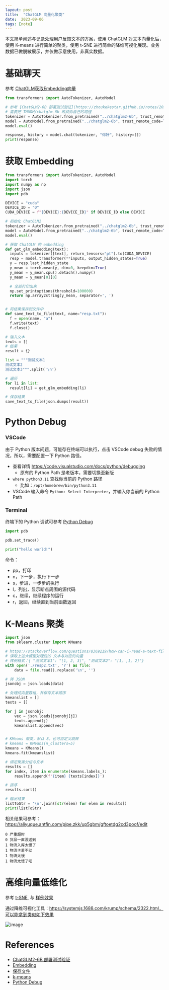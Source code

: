```yaml
---
layout: post
title:  "ChatGLM 向量化聚类"
date:  2023-09-06
tags: [note]
---
```


  本文简单阐述与记录处理用户反馈文本的方案，使用 ChatGLM 对文本向量化后，使用 K-means 进行简单的聚类，使用 t-SNE 进行简单的降维可视化展现。业务数据已做脱敏展示，并仅做示意使用，非真实数据。

# 基础聊天

  参考 [ChatGLM获取Embedding向量](https://juejin.cn/post/7229676998749241405)

```python
from transformers import AutoTokenizer, AutoModel

# 参考 [ChatGLM2-6B 部署测试验证](https://zhoukekestar.github.io/notes/2023/07/03/chatglm.html)
# 需要把 THUDM/chatglm-6b 改成你自己的路径
tokenizer = AutoTokenizer.from_pretrained("../chatglm2-6b", trust_remote_code=True)
model = AutoModel.from_pretrained("../chatglm2-6b", trust_remote_code=True).cuda()
model.eval()

response, history = model.chat(tokenizer, "你好", history=[])
print(response)
```

# 获取 Embedding

```python
from transformers import AutoTokenizer, AutoModel
import torch
import numpy as np
import json
import pdb

DEVICE = "cuda"
DEVICE_ID = "0"
CUDA_DEVICE = f"{DEVICE}:{DEVICE_ID}" if DEVICE_ID else DEVICE

# 初始化 ChatGLM2
tokenizer = AutoTokenizer.from_pretrained("../chatglm2-6b", trust_remote_code=True)
model = AutoModel.from_pretrained("../chatglm2-6b", trust_remote_code=True).cuda()
model.eval()

# 获取 ChatGLM 的 embedding
def get_glm_embedding(text):
  inputs = tokenizer([text], return_tensors="pt").to(CUDA_DEVICE)
  resp = model.transformer(**inputs, output_hidden_states=True)
  y = resp.last_hidden_state
  y_mean = torch.mean(y, dim=0, keepdim=True)
  y_mean = y_mean.cpu().detach().numpy()
  y_mean = y_mean[0][0]

  # 全部打印出来
  np.set_printoptions(threshold=100000)
  return np.array2string(y_mean, separator=', ')


# 将结果保存到文件中
def save_text_to_file(text, name="resp.txt"):
  f = open(name, "a")
  f.write(text)
  f.close()

# 输入文本
texts = []
# 结果
result = {}

list = """测试文本1
测试文本2
测试文本3""".split('\n')

# 遍历
for li in list:
  result[li] = get_glm_embedding(li)

# 保存结果
save_text_to_file(json.dumps(result))

```

# Python Debug


### VSCode

  由于 Python 版本问题，可能存在终端可以执行，点击 VSCode debug 失败的情况，所以，需要配置一下 Python 路径。

* 查看详情 https://code.visualstudio.com/docs/python/debugging
  * 原有的 Python Path 是老版本，需要切换至新版
* `where python3.11` 查找你当前的 Python 路径
  * 比如：`/opt/homebrew/bin/python3.11`
* VSCode 输入命令 `Python: Select Interpreter`，并输入你当前的 Python Path

### Terminal

  终端下的 Python 调试可参考 [Python Debug](https://www.python51.com/jc/1461.html)

```python
import pdb

pdb.set_trace()

print("hello world!")
```

命令：

* pp，打印
* n，下一步，执行下一步
* s，步进，一步步的执行
* l，列出，显示断点周围的源代码
* c，继续，继续程序的运行
* r，返回，继续直到当前函数返回

# K-Means 聚类


```python
import json
from sklearn.cluster import KMeans

# https://stackoverflow.com/questions/8369219/how-can-i-read-a-text-file-into-a-string-variable-and-strip-newlines
# 读取上述大模型处理后的 文本与对应的向量
# 样例格式：{ "测试文本1": "[1, 2, 3]", "测试文本2": "[1, ,1, 2]"}
with open('./resp2.txt', 'r') as file:
    data = file.read().replace('\n', '')

# 转 JSON
jsonobj = json.loads(data)

# 处理成向量数组，并保存文本顺序
kmeanslist = []
texts = []

for j in jsonobj:
    vec = json.loads(jsonobj[j])
    texts.append(j)
    kmeanslist.append(vec)


# KMeans 聚类，默认 8，也可自定义跳转
# kmeans = KMeans(n_clusters=5)
kmeans = KMeans()
kmeans.fit(kmeanslist)

# 绑定聚类分组与文本
results = []
for index, item in enumerate(kmeans.labels_):
    results.append(f'{item} {texts[index]}')

# 排序
results.sort()

# 输出结果
listToStr = '\n'.join([str(elem) for elem in results])
print(listToStr)

```

相关结果可参考：https://aliyuque.antfin.com/pipe.zkk/up5gbm/gftoetdg2cd3poof/edit

```
0 严重超时
0 货品一直没送到
1 物流入库太慢了
1 物流卡着不动
1 物流太慢
1 物流太慢了吧
```

# 高维向量低维化

  参考 [t-SNE](https://lvdmaaten.github.io/tsne/), 与 [样例效果](https://lvdmaaten.github.io/tsne/examples/caltech101_tsne.jpg)

  通过降维可视化工具：https://systemjs.1688.com/krump/schema/2322.html，可以能拿到类似如下效果

  ![image](https://github.com/zhoukekestar/notes/assets/7157346/31e55d5e-f277-40f0-bb55-f35054cf0cff)


# References

* [ChatGLM2-6B 部署测试验证](https://zhoukekestar.github.io/notes/2023/07/03/chatglm.html)
* [Embedding](https://juejin.cn/post/7229676998749241405)
* [保存文件](https://www.w3schools.com/python/python_file_write.asp)
* [k-means](https://www.w3schools.com/python/python_ml_k-means.asp)
* [Python Debug](https://www.python51.com/jc/1461.html)
